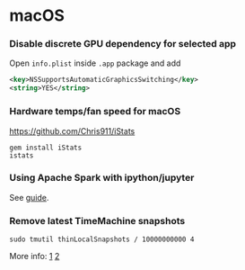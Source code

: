 # macOS

### Disable discrete GPU dependency for selected app

Open `info.plist` inside `.app` package and add

```xml
<key>NSSupportsAutomaticGraphicsSwitching</key>
<string>YES</string>
```

### Hardware temps/fan speed for macOS

https://github.com/Chris911/iStats

```shell
gem install iStats
istats
```

### Using Apache Spark with ipython/jupyter

See [guide](https://gist.github.com/ololobus/4c221a0891775eaa86b0).

### Remove latest TimeMachine snapshots

```shell
sudo tmutil thinLocalSnapshots / 10000000000 4
```

More info: [1](https://www.jethrocarr.com/2017/11/06/macos-high-sierra-unable-to-free-disk-space/) [2](https://apple.stackexchange.com/questions/304651/high-sierra-shows-wrong-disk-usage-for-photos-in-information)
